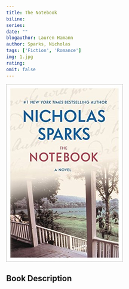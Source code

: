 ```yaml
---
title: The Notebook
biline:
series: 
date: ""
blogauthor: Lauren Hamann
author: Sparks, Nicholas
tags: ['Fiction', 'Romance']
img: 1.jpg
rating: 
omit: false
---
```


![Book Cover](1.jpg)

## Book Description